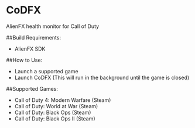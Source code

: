 # CoDFX
AlienFX health monitor for Call of Duty

##Build Requirements:
- AlienFX SDK

##How to Use:
- Launch a supported game
- Launch CoDFX (This will run in the background until the game is closed)

##Supported Games:
- Call of Duty 4: Modern Warfare (Steam)
- Call of Duty: World at War (Steam)
- Call of Duty: Black Ops (Steam)
- Call of Duty: Black Ops II (Steam)